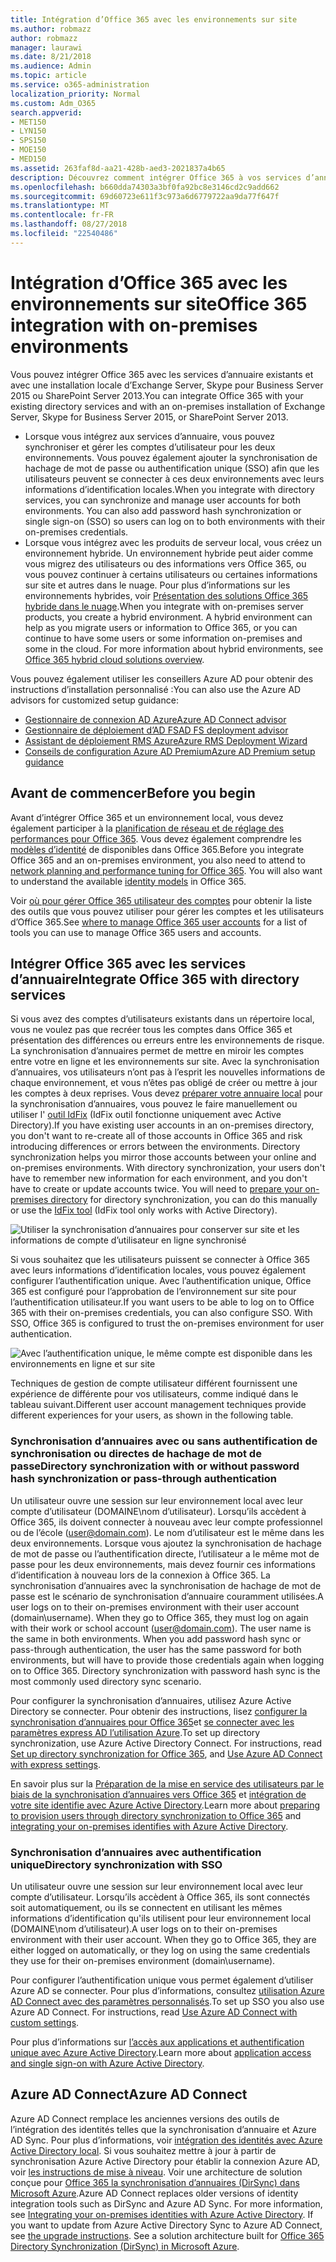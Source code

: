 ```yaml
---
title: Intégration d’Office 365 avec les environnements sur site
ms.author: robmazz
author: robmazz
manager: laurawi
ms.date: 8/21/2018
ms.audience: Admin
ms.topic: article
ms.service: o365-administration
localization_priority: Normal
ms.custom: Adm_O365
search.appverid:
- MET150
- LYN150
- SPS150
- MOE150
- MED150
ms.assetid: 263faf8d-aa21-428b-aed3-2021837a4b65
description: Découvrez comment intégrer Office 365 à vos services d’annuaire.
ms.openlocfilehash: b660dda74303a3bf0fa92bc8e3146cd2c9add662
ms.sourcegitcommit: 69d60723e611f3c973a6d6779722aa9da77f647f
ms.translationtype: MT
ms.contentlocale: fr-FR
ms.lasthandoff: 08/27/2018
ms.locfileid: "22540486"
---
```

# <a name="office-365-integration-with-on-premises-environments"></a><span data-ttu-id="e54be-103">Intégration d’Office 365 avec les environnements sur site</span><span class="sxs-lookup"><span data-stu-id="e54be-103">Office 365 integration with on-premises environments</span></span>

<span data-ttu-id="e54be-104">Vous pouvez intégrer Office 365 avec les services d’annuaire existants et avec une installation locale d’Exchange Server, Skype pour Business Server 2015 ou SharePoint Server 2013.</span><span class="sxs-lookup"><span data-stu-id="e54be-104">You can integrate Office 365 with your existing directory services and with an on-premises installation of Exchange Server, Skype for Business Server 2015, or SharePoint Server 2013.</span></span>
  
 - <span data-ttu-id="e54be-p101">Lorsque vous intégrez aux services d’annuaire, vous pouvez synchroniser et gérer les comptes d’utilisateur pour les deux environnements. Vous pouvez également ajouter la synchronisation de hachage de mot de passe ou authentification unique (SSO) afin que les utilisateurs peuvent se connecter à ces deux environnements avec leurs informations d’identification locales.</span><span class="sxs-lookup"><span data-stu-id="e54be-p101">When you integrate with directory services, you can synchronize and manage user accounts for both environments. You can also add password hash synchronization or single sign-on (SSO) so users can log on to both environments with their on-premises credentials.</span></span>
 - <span data-ttu-id="e54be-p102">Lorsque vous intégrez avec les produits de serveur local, vous créez un environnement hybride. Un environnement hybride peut aider comme vous migrez des utilisateurs ou des informations vers Office 365, ou vous pouvez continuer à certains utilisateurs ou certaines informations sur site et autres dans le nuage. Pour plus d’informations sur les environnements hybrides, voir [Présentation des solutions Office 365 hybride dans le nuage](https://support.office.com/article/59616fab-acdb-40e9-b414-cf0c965c80b7).</span><span class="sxs-lookup"><span data-stu-id="e54be-p102">When you integrate with on-premises server products, you create a hybrid environment. A hybrid environment can help as you migrate users or information to Office 365, or you can continue to have some users or some information on-premises and some in the cloud. For more information about hybrid environments, see [Office 365 hybrid cloud solutions overview](https://support.office.com/article/59616fab-acdb-40e9-b414-cf0c965c80b7).</span></span>

<span data-ttu-id="e54be-110">Vous pouvez également utiliser les conseillers Azure AD pour obtenir des instructions d’installation personnalisé :</span><span class="sxs-lookup"><span data-stu-id="e54be-110">You can also use the Azure AD advisors for customized setup guidance:</span></span>
- [<span data-ttu-id="e54be-111">Gestionnaire de connexion AD Azure</span><span class="sxs-lookup"><span data-stu-id="e54be-111">Azure AD Connect advisor</span></span>](https://aka.ms/aadconnectpwsync)
- [<span data-ttu-id="e54be-112">Gestionnaire de déploiement d’AD FS</span><span class="sxs-lookup"><span data-stu-id="e54be-112">AD FS deployment advisor</span></span>](https://aka.ms/adfsguidance)
- [<span data-ttu-id="e54be-113">Assistant de déploiement RMS Azure</span><span class="sxs-lookup"><span data-stu-id="e54be-113">Azure RMS Deployment Wizard</span></span>](https://aka.ms/azuremsguidance)
- [<span data-ttu-id="e54be-114">Conseils de configuration Azure AD Premium</span><span class="sxs-lookup"><span data-stu-id="e54be-114">Azure AD Premium setup guidance</span></span>](https://aka.ms/aadpguidance)
   
## <a name="before-you-begin"></a><span data-ttu-id="e54be-115">Avant de commencer</span><span class="sxs-lookup"><span data-stu-id="e54be-115">Before you begin</span></span>
<span data-ttu-id="e54be-p103">Avant d’intégrer Office 365 et un environnement local, vous devez également participer à la [planification de réseau et de réglage des performances pour Office 365](network-planning-and-performance.md). Vous devez également comprendre les [modèles d’identité](about-office-365-identity.md) de disponibles dans Office 365.</span><span class="sxs-lookup"><span data-stu-id="e54be-p103">Before you integrate Office 365 and an on-premises environment, you also need to attend to [network planning and performance tuning for Office 365](network-planning-and-performance.md). You will also want to understand the available [identity models](about-office-365-identity.md) in Office 365.</span></span> 

<span data-ttu-id="e54be-118">Voir [où pour gérer Office 365 utilisateur des comptes](manage-office-365-accounts.md) pour obtenir la liste des outils que vous pouvez utiliser pour gérer les comptes et les utilisateurs d’Office 365.</span><span class="sxs-lookup"><span data-stu-id="e54be-118">See [where to manage Office 365 user accounts](manage-office-365-accounts.md) for a list of tools you can use to manage Office 365 users and accounts.</span></span> 
  
## <a name="integrate-office-365-with-directory-services"></a><span data-ttu-id="e54be-119">Intégrer Office 365 avec les services d’annuaire</span><span class="sxs-lookup"><span data-stu-id="e54be-119">Integrate Office 365 with directory services</span></span>
<span data-ttu-id="e54be-p104">Si vous avez des comptes d’utilisateurs existants dans un répertoire local, vous ne voulez pas que recréer tous les comptes dans Office 365 et présentation des différences ou erreurs entre les environnements de risque. La synchronisation d’annuaires permet de mettre en miroir les comptes entre votre en ligne et les environnements sur site. Avec la synchronisation d’annuaires, vos utilisateurs n’ont pas à l’esprit les nouvelles informations de chaque environnement, et vous n’êtes pas obligé de créer ou mettre à jour les comptes à deux reprises. Vous devez [préparer votre annuaire local](prepare-for-directory-synchronization.md) pour la synchronisation d’annuaires, vous pouvez le faire manuellement ou utiliser l' [outil IdFix](install-and-run-idfix.md) (IdFix outil fonctionne uniquement avec Active Directory).</span><span class="sxs-lookup"><span data-stu-id="e54be-p104">If you have existing user accounts in an on-premises directory, you don't want to re-create all of those accounts in Office 365 and risk introducing differences or errors between the environments. Directory synchronization helps you mirror those accounts between your online and on-premises environments. With directory synchronization, your users don't have to remember new information for each environment, and you don't have to create or update accounts twice. You will need to [prepare your on-premises directory](prepare-for-directory-synchronization.md) for directory synchronization, you can do this manually or use the [IdFix tool](install-and-run-idfix.md) (IdFix tool only works with Active Directory).</span></span> 
  
![Utiliser la synchronisation d’annuaires pour conserver sur site et les informations de compte d’utilisateur en ligne synchronisé](media/a64af0d0-9be6-46b1-8727-277e683abf5e.png)
  
<span data-ttu-id="e54be-p105">Si vous souhaitez que les utilisateurs puissent se connecter à Office 365 avec leurs informations d’identification locales, vous pouvez également configurer l’authentification unique. Avec l’authentification unique, Office 365 est configuré pour l’approbation de l’environnement sur site pour l’authentification utilisateur.</span><span class="sxs-lookup"><span data-stu-id="e54be-p105">If you want users to be able to log on to Office 365 with their on-premises credentials, you can also configure SSO. With SSO, Office 365 is configured to trust the on-premises environment for user authentication.</span></span>
  
![Avec l’authentification unique, le même compte est disponible dans les environnements en ligne et sur site](media/d76235f2-8a53-405e-b8ef-dfa4cfc208b8.png)
  
<span data-ttu-id="e54be-128">Techniques de gestion de compte utilisateur différent fournissent une expérience de différente pour vos utilisateurs, comme indiqué dans le tableau suivant.</span><span class="sxs-lookup"><span data-stu-id="e54be-128">Different user account management techniques provide different experiences for your users, as shown in the following table.</span></span>
 
### <a name="directory-synchronization-with-or-without-password-hash-synchronization-or-pass-through-authentication"></a><span data-ttu-id="e54be-129">**Synchronisation d’annuaires avec ou sans authentification de synchronisation ou directes de hachage de mot de passe**</span><span class="sxs-lookup"><span data-stu-id="e54be-129">**Directory synchronization with or without password hash synchronization or pass-through authentication**</span></span>
<span data-ttu-id="e54be-p106">Un utilisateur ouvre une session sur leur environnement local avec leur compte d’utilisateur (DOMAINE\nom d’utilisateur). Lorsqu’ils accèdent à Office 365, ils doivent connecter à nouveau avec leur compte professionnel ou de l’école (user@domain.com). Le nom d’utilisateur est le même dans les deux environnements. Lorsque vous ajoutez la synchronisation de hachage de mot de passe ou l’authentification directe, l’utilisateur a le même mot de passe pour les deux environnements, mais devez fournir ces informations d’identification à nouveau lors de la connexion à Office 365. La synchronisation d’annuaires avec la synchronisation de hachage de mot de passe est le scénario de synchronisation d’annuaire couramment utilisées.</span><span class="sxs-lookup"><span data-stu-id="e54be-p106">A user logs on to their on-premises environment with their user account (domain\username). When they go to Office 365, they must log on again with their work or school account (user@domain.com). The user name is the same in both environments. When you add password hash sync or pass-through authentication, the user has the same password for both environments, but will have to provide those credentials again when logging on to Office 365. Directory synchronization with password hash sync is the most commonly used directory sync scenario.</span></span>

<span data-ttu-id="e54be-p107">Pour configurer la synchronisation d’annuaires, utilisez Azure Active Directory se connecter. Pour obtenir des instructions, lisez [configurer la synchronisation d’annuaires pour Office 365](set-up-directory-synchronization.md)et [se connecter avec les paramètres express AD l’utilisation Azure](https://go.microsoft.com/fwlink/p/?LinkId=698537).</span><span class="sxs-lookup"><span data-stu-id="e54be-p107">To set up directory synchronization, use Azure Active Directory Connect. For instructions, read [Set up directory synchronization for Office 365](set-up-directory-synchronization.md), and [Use Azure AD Connect with express settings](https://go.microsoft.com/fwlink/p/?LinkId=698537).</span></span>

<span data-ttu-id="e54be-137">En savoir plus sur la [Préparation de la mise en service des utilisateurs par le biais de la synchronisation d’annuaires vers Office 365](prepare-for-directory-synchronization.md) et [intégration de votre site identifie avec Azure Active Directory](https://go.microsoft.com/fwlink/?LinkId=518101).</span><span class="sxs-lookup"><span data-stu-id="e54be-137">Learn more about [preparing to provision users through directory synchronization to Office 365](prepare-for-directory-synchronization.md) and [integrating your on-premises identifies with Azure Active Directory](https://go.microsoft.com/fwlink/?LinkId=518101).</span></span>

### <a name="directory-synchronization-with-sso"></a><span data-ttu-id="e54be-138">**Synchronisation d’annuaires avec authentification unique**</span><span class="sxs-lookup"><span data-stu-id="e54be-138">**Directory synchronization with SSO**</span></span>
<span data-ttu-id="e54be-p108">Un utilisateur ouvre une session sur leur environnement local avec leur compte d’utilisateur. Lorsqu’ils accèdent à Office 365, ils sont connectés soit automatiquement, ou ils se connectent en utilisant les mêmes informations d’identification qu'ils utilisent pour leur environnement local (DOMAINE\nom d’utilisateur).</span><span class="sxs-lookup"><span data-stu-id="e54be-p108">A user logs on to their on-premises environment with their user account. When they go to Office 365, they are either logged on automatically, or they log on using the same credentials they use for their on-premises environment (domain\username).</span></span>

<span data-ttu-id="e54be-p109">Pour configurer l’authentification unique vous permet également d’utiliser Azure AD se connecter. Pour plus d’informations, consultez [utilisation Azure AD Connect avec des paramètres personnalisés](https://go.microsoft.com/fwlink/p/?LinkID=698430).</span><span class="sxs-lookup"><span data-stu-id="e54be-p109">To set up SSO you also use Azure AD Connect. For instructions, read [Use Azure AD Connect with custom settings](https://go.microsoft.com/fwlink/p/?LinkID=698430).</span></span>

<span data-ttu-id="e54be-143">Pour plus d’informations sur [l’accès aux applications et authentification unique avec Azure Active Directory](https://go.microsoft.com/fwlink/p/?LinkId=698604).</span><span class="sxs-lookup"><span data-stu-id="e54be-143">Learn more about [application access and single sign-on with Azure Active Directory](https://go.microsoft.com/fwlink/p/?LinkId=698604).</span></span>

## <a name="azure-ad-connect"></a><span data-ttu-id="e54be-144">Azure AD Connect</span><span class="sxs-lookup"><span data-stu-id="e54be-144">Azure AD Connect</span></span>
<span data-ttu-id="e54be-p110">Azure AD Connect remplace les anciennes versions des outils de l’intégration des identités telles que la synchronisation d’annuaire et Azure AD Sync. Pour plus d’informations, voir [intégration des identités avec Azure Active Directory local](https://go.microsoft.com/fwlink/p/?LinkId=527969). Si vous souhaitez mettre à jour à partir de synchronisation Azure Active Directory pour établir la connexion Azure AD, voir [les instructions de mise à niveau](https://go.microsoft.com/fwlink/p/?LinkId=733240). Voir une architecture de solution conçue pour [Office 365 la synchronisation d’annuaires (DirSync) dans Microsoft Azure](https://go.microsoft.com/fwlink/?LinkId=517887).</span><span class="sxs-lookup"><span data-stu-id="e54be-p110">Azure AD Connect replaces older versions of identity integration tools such as DirSync and Azure AD Sync. For more information, see [Integrating your on-premises identities with Azure Active Directory](https://go.microsoft.com/fwlink/p/?LinkId=527969). If you want to update from Azure Active Directory Sync to Azure AD Connect, see [the upgrade instructions](https://go.microsoft.com/fwlink/p/?LinkId=733240). See a solution architecture built for [Office 365 Directory Synchronization (DirSync) in Microsoft Azure](https://go.microsoft.com/fwlink/?LinkId=517887).</span></span>